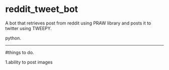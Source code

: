 # reddit_tweet_bot


A bot that retrieves post from reddit using PRAW library and posts it to twitter using TWEEPY.

python.

--------------------------------------------------------------------------------------------------------------
#things to do.

1.ability to post images
